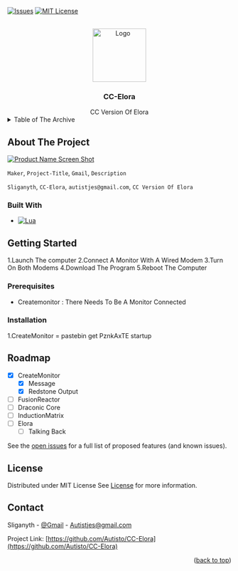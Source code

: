 <a name="readme-top"></a>

[![Issues][issues-shield]][issues-url]
[![MIT License][license-shield]][license-url]

<br />
<div align="center">
  <a href="https://github.com/Autisto">
    <img src="https://github.com/Autisto/CC-Elora/blob/main/Images/logo.png" alt="Logo" width="120" height="120">
  </a>

<h3 align="center">CC-Elora</h3>
CC Version Of Elora
</div>

<details>
  <summary>Table of The Archive</summary>
  <ol>
    <li>
      <a href="#about-the-project">About The Project</a>
      <ul>
        <li><a href="#built-with">Built With</a></li>
      </ul>
    </li>
    <li>
      <a href="#getting-started">Getting Started</a>
      <ul>
        <li><a href="#prerequisites">Prerequisites</a></li>
        <li><a href="#installation">Installation</a></li>
      </ul>
    </li>
    <li><a href="#roadmap">Roadmap</a></li>
    <li><a href="#license">License</a></li>
    <li><a href="#contact">Contact</a></li>
  </ol>
</details>

<!-- ABOUT THE PROJECT -->
## About The Project

[![Product Name Screen Shot][product-screenshot]](https://github.com/Autisto/CC-Elora)

`Maker`, `Project-Title`, `Gmail`, `Description`

`Sliganyth`, `CC-Elora`, `autistjes@gmail.com`, `CC Version Of Elora`

### Built With

* [![Lua][lua]][lua-url]

<!-- GETTING STARTED -->
## Getting Started

1.Launch The computer
2.Connect A  Monitor With A Wired Modem
3.Turn On Both Modems
4.Download The Program 
5.Reboot The Computer
### Prerequisites

- Createmonitor : There Needs To Be A Monitor Connected

### Installation

1.CreateMonitor = pastebin get PznkAxTE startup

<!-- ROADMAP -->
## Roadmap

- [x] CreateMonitor
    - [x] Message
    - [x] Redstone Output
- [ ] FusionReactor
- [ ] Draconic Core
- [ ] InductionMatrix
- [ ] Elora
    - [ ] Talking Back

See the [open issues](https://github.com/orgs/Autisto/projects/3) for a full list of proposed features (and known issues).

## License

Distributed under MIT License See <a href="https://github.com/Autisto/CC-Elora/blob/main/LICENSE.md" target="_blank">License</a> for more information.

## Contact

Sliganyth - [@Gmail](Autistjes@gmail.com) - Autistjes@gmail.com

Project Link: [https://github.com/Autisto/CC-Elora](https://github.com/Autisto/CC-Elora)

<p align="right">(<a href="#readme-top">back to top</a>)</p>


[issues-shield]: https://img.shields.io/github/issues/Autisto/CC-Elora.svg?style=for-the-badge
[issues-url]: https://github.com/Autisto/CC-Elora/issues
[license-shield]: https://img.shields.io/github/license/Autisto/CC-Elora.svg?style=for-the-badge
[license-url]: https://github.com/Autisto/CC-Elora/blob/main/LICENSE.md
[product-screenshot]: https://raw.githubusercontent.com/Autisto/CC-Elora/main/Images/screenshot.png
[Lua]: https://img.shields.io/badge/lua-000000?style=for-the-badge&logo=lua&logoColor=white
[Lua-url]: https://www.lua.org/
